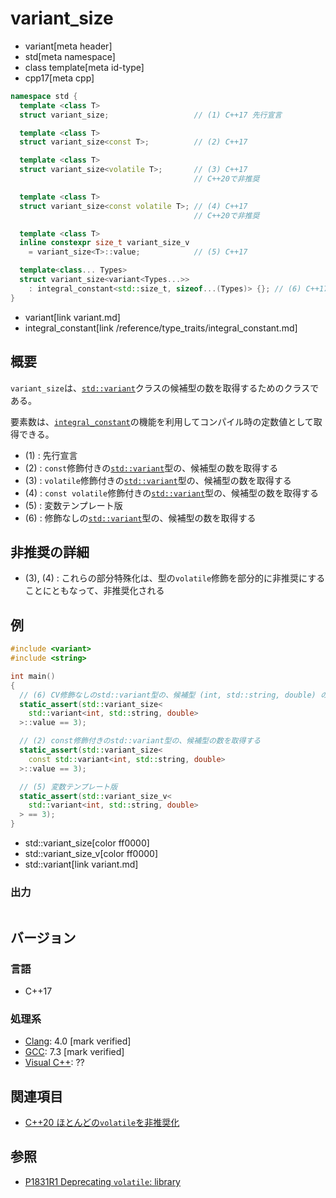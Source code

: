 # variant_size
* variant[meta header]
* std[meta namespace]
* class template[meta id-type]
* cpp17[meta cpp]

```cpp
namespace std {
  template <class T>
  struct variant_size;                   // (1) C++17 先行宣言

  template <class T>
  struct variant_size<const T>;          // (2) C++17

  template <class T>
  struct variant_size<volatile T>;       // (3) C++17
                                         // C++20で非推奨

  template <class T>
  struct variant_size<const volatile T>; // (4) C++17
                                         // C++20で非推奨

  template <class T>
  inline constexpr size_t variant_size_v
    = variant_size<T>::value;            // (5) C++17

  template<class... Types>
  struct variant_size<variant<Types...>>
    : integral_constant<std::size_t, sizeof...(Types)> {}; // (6) C++17
}
```
* variant[link variant.md]
* integral_constant[link /reference/type_traits/integral_constant.md]

## 概要
`variant_size`は、[`std::variant`](variant.md)クラスの候補型の数を取得するためのクラスである。


要素数は、[`integral_constant`](/reference/type_traits/integral_constant.md)の機能を利用してコンパイル時の定数値として取得できる。

- (1) : 先行宣言
- (2) : `const`修飾付きの[`std::variant`](variant.md)型の、候補型の数を取得する
- (3) : `volatile`修飾付きの[`std::variant`](variant.md)型の、候補型の数を取得する
- (4) : `const volatile`修飾付きの[`std::variant`](variant.md)型の、候補型の数を取得する
- (5) : 変数テンプレート版
- (6) : 修飾なしの[`std::variant`](variant.md)型の、候補型の数を取得する


## 非推奨の詳細
- (3), (4) : これらの部分特殊化は、型の`volatile`修飾を部分的に非推奨にすることにともなって、非推奨化される


## 例
```cpp example
#include <variant>
#include <string>

int main()
{
  // (6) CV修飾なしのstd::variant型の、候補型 (int, std::string, double) の数を取得する
  static_assert(std::variant_size<
    std::variant<int, std::string, double>
  >::value == 3);

  // (2) const修飾付きのstd::variant型の、候補型の数を取得する
  static_assert(std::variant_size<
    const std::variant<int, std::string, double>
  >::value == 3);

  // (5) 変数テンプレート版
  static_assert(std::variant_size_v<
    std::variant<int, std::string, double>
  > == 3);
}
```
* std::variant_size[color ff0000]
* std::variant_size_v[color ff0000]
* std::variant[link variant.md]

### 出力
```
```

## バージョン
### 言語
- C++17

### 処理系
- [Clang](/implementation.md#clang): 4.0 [mark verified]
- [GCC](/implementation.md#gcc): 7.3 [mark verified]
- [Visual C++](/implementation.md#visual_cpp): ??


## 関連項目
- [C++20 ほとんどの`volatile`を非推奨化](/lang/cpp20/deprecating_volatile.md)


## 参照
- [P1831R1 Deprecating `volatile`: library](http://www.open-std.org/jtc1/sc22/wg21/docs/papers/2020/p1831r1.html)
